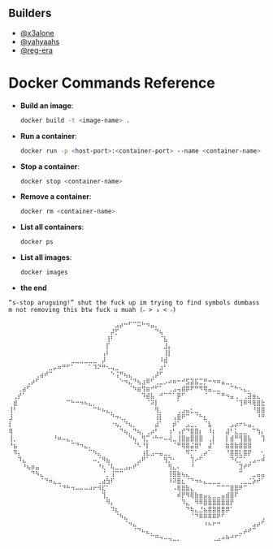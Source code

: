## Builders
- [@x3alone](https://github.com/x3alone)
- [@yahyaahs](https://github.com/yahyaahs)
- [@reg-era](https://github.com/reg-era)

# Docker Commands Reference

- **Build an image**: 
    ```sh
    docker build -t <image-name> .
    ```

- **Run a container**: 
    ```sh
    docker run -p <host-port>:<container-port> --name <container-name> <image-name>
    ```

- **Stop a container**: 
    ```sh
    docker stop <container-name>
    ```

- **Remove a container**: 
    ```sh
    docker rm <container-name>
    ```

- **List all containers**: 
    ```sh
    docker ps
    ```

- **List all images**: 
    ```sh
    docker images
    ```
- **the end**
```
“s-stop aruguing!” shut the fuck up im trying to find symbols dumbass 
m not removing this btw fuck u muah (˶ > ₃ < ˶)

⠀⠀⠀⠀⠀⠀⠀⠀⠀⠀⠀⠀⠀⠀⠀⠀⠀⠀⠀⠀⠀⠀⠀⠀⣠⡴⠒⠋⠉⠭⠓⠲⣤⡀⠀⠀⠀⠀⠀⠀⠀⠀⠀⠀⠀⠀⠀⠀⠀⠀⠀⠀⠀⠀⠀⠀⠀⠀⠀⠀⠀⠀⠀⠀⠀
⠀⠀⠀⠀⠀⠀⠀⠀⠀⠀⠀⠀⠀⠀⠀⠀⠀⠀⠀⠀⠀⠀⠀⡼⡋⠀⠀⠀⠀⠀⠀⠀⠀⠙⢦⠀⠀⠀⠀⠀⠀⠀⠀⠀⠀⠀⠀⠀⠀⠀⠀⠀⠀⠀⠀⠀⠀⠀⠀⠀⠀⠀⠀⠀⠀
⠀⠀⠀⠀⠀⠀⠀⠀⠀⠀⠀⠀⠀⠀⠀⠀⠀⠀⠀⠀⠀⠀⢸⠃⠀⠀⠀⠀⠀⠀⠀⠀⠀⠀⠈⣧⠀⠀⠀⠀⠀⠀⠀⠀⠀⠀⠀⠀⠀⠀⠀⠀⠀⠀⠀⠀⠀⠀⠀⠀⠀⠀⠀⠀⠀
⠀⠀⠀⠀⠀⠀⠀⠀⠀⠀⠀⠀⠀⠀⠀⠀⠀⠀⠀⠀⠀⠀⡏⠀⠀⠀⠀⠀⠀⠀⠀⠀⠀⠀⠀⣸⡄⠀⠀⠀⠀⠀⠀⠀⠀⠀⠀⠀⠀⠀⠀⠀⠀⠀⠀⠀⠀⠀⠀⠀⠀⠀⠀⠀⠀
⠀⠀⠀⠀⠀⠀⠀⠀⠀⠀⠀⠀⠀⠀⠀⠀⠀⠀⠀⠀⠀⢠⠇⠀⠀⠀⠀⠀⠀⠀⠀⠀⠀⠀⠀⢸⡇⠀⠀⠀⠀⠀⠀⠀⠀⠀⠀⠀⠀⠀⠀⠀⠀⠀⠀⠀⠀⠀⠀⠀⠀⠀⠀⠀⠀
⠀⠀⠀⠀⠀⠀⠀⠀⠀⠀⠀⠀⠀⠀⣀⣀⣀⣀⣀⣀⠀⡼⠀⠀⠀⠀⠀⠀⠀⠀⠀⠀⠀⠀⠸⣾⠀⠀⠀⠀⠀⠀⠀⠀⠀⠀⠀⠀⠀⠀⠀⠀⠀⠀⠀⠀⠀⠀⠀⠀⠀⠀⠀⠀⠀
⠀⠀⠀⠀⠀⠀⠀⠀⠀⣀⡤⠶⠛⠋⠁⠀⠀⠀⠁⠹⠝⠛⠢⢤⣀⠀⠀⠀⠀⠀⠀⠀⠀⠀⣰⠃⠀⠀⠀⠀⠀⠀⠀⠀⠀⠀⠀⠀⠀⠀⠀⠀⠀⠀⠀⠀⠀⠀⠀⠀⠀⠀⠀⠀⠀
⠀⠀⠀⠀⠀⠀⢀⣴⠞⠉⠀⠀⠀⠀⠀⠀⠀⠀⠀⠀⠀⠀⠀⠑⢨⠛⢦⣄⠀⠀⠀⠀⢀⡼⠋⠀⠀⠀⠀⠀⠀⠀⠀⠀⠀⠀⠀⠀⠀⠀⠀⠀⠀⠀⠀⠀⠀⠀⠀⠀⠀⠀⠀⠀⠀
⠀⠀⠀⠀⢀⡴⠋⠀⠀⠀⠀⠀⠀⠀⠀⠀⠀⠀⠀⠀⠀⠀⠀⠀⠀⠑⠲⣌⠙⢦⣰⠿⠋⢀⣀⡠⠴⠶⠒⠚⣫⣽⣯⣉⡛⠒⠲⠶⣤⣀⡀⠀⠀⠀⠀⠀⠀⠀⠀⠀⠀⠀⠀⠀⠀
⠀⠀⢀⣴⠋⠀⠀⠀⠀⠀⠀⠀⠀⠀⠀⠀⠀⠀⠀⠀⠀⠀⠀⠀⠀⠀⠀⠈⠳⣶⢻⣶⠚⠋⠁⠀⢀⣠⢤⣾⡿⠟⠛⠻⢿⣤⣀⣀⠀⠀⠉⠓⠢⣄⡀⠀⠀⠀⠀⠀⠀⠀⠀⠀⠀
⠀⢀⡞⠁⠀⠀⠀⠀⠀⠀⠀⠀⠀⠀⠀⠀⠀⠀⠀⠀⠀⠀⠀⠀⠀⠀⠀⠀⠀⠀⠹⣾⣧⠀⠚⠉⠉⠁⡿⠋⠀⠀⠀⠀⠈⠀⠀⠉⠛⠲⣤⢀⠀⢀⣽⣶⣄⠀⠀⠀⠀⠀⠀⠀⠀
⠀⣾⠀⠀⠀⠀⠀⠀⠀⠀⠀⠀⠀⠉⠓⠒⠲⠦⣄⡀⠀⠀⠀⠀⠀⠀⠀⠀⠀⠀⠀⠈⠽⡇⠀⠀⠀⠀⠁⠀⠀⠀⠀⠀⠀⠀⠀⠀⠀⠀⠀⠈⢹⠿⠻⢿⣿⣗⣆⠀⠀⠀⠀⠀⠀
⢸⠃⠀⠀⠀⠀⠀⠀⠀⠀⠀⠀⠀⠀⠀⠀⠀⠀⠀⠉⠓⠦⣄⡀⠀⠀⠀⠀⠀⠀⠀⠀⠀⢻⡀⠀⠀⠀⢀⣠⣤⣂⣀⠀⠀⠀⠀⠀⠀⠀⠀⠀⠀⠀⠀⠘⣿⣿⠈⠳⡄⠀⠀⠀⠀
⣸⠀⠀⠀⠀⠀⠀⠀⠀⠀⠀⠀⠀⠀⠀⠀⠀⠀⠀⠀⠀⠀⠀⠙⠲⢄⡀⠀⠀⠀⠀⠀⠀⢸⡇⠀⠀⢠⣿⠟⠉⠀⠈⠓⣆⠀⠀⠀⠀⠀⠀⠀⠀⠀⠀⠀⠘⠛⠀⠀⠙⣆⠀⠀⠀
⡇⠀⠀⠀⠀⠀⠀⠀⠀⠀⠀⠀⠀⠀⠀⠀⠀⠀⠀⠀⠀⠀⠀⠐⢦⡀⠙⢦⡀⠀⠀⠀⠀⣼⠁⠀⠀⡾⠁⠀⣠⣀⡀⠀⠈⣧⠀⠀⠀⠀⣠⡴⠖⠦⣤⡀⠀⠀⠀⠀⠀⠘⣧⠀⠀
⢿⠀⠀⠀⠀⠀⠀⠀⠀⠀⠀⠀⠀⠀⠀⠀⠀⠀⠀⠀⠀⠀⠀⠀⠀⠙⢦⡀⠙⢦⡀⢀⡴⠃⠀⠀⢰⠃⢠⡞⠙⣿⣿⡆⠀⠸⡆⠀⠀⣼⠃⣅⣀⣀⠀⠉⢳⡄⠀⠀⠀⠀⠸⣆⠀
⢸⡀⠀⠀⠀⠀⠀⠀⠀⠀⠘⠶⠤⣄⡀⠀⠀⠀⠀⠀⠀⠀⠀⠀⠀⠀⠀⠙⢦⠀⢻⡉⠐⠓⠒⠤⢼⣀⢸⣿⣶⣿⣿⣿⠀⢀⡇⠀⠀⡇⣾⠛⢻⣿⣧⠀⠀⢹⡀⠀⠀⠀⠀⠹⡀
⠘⣦⠀⠀⠀⠀⠀⠀⠀⠀⠀⠀⠀⠀⠉⠙⠲⣄⡀⠀⠀⠀⠀⠀⠀⠀⠀⠀⠈⠣⠘⡇⠀⠀⠀⠀⠀⠈⠛⢿⣿⣬⣿⠃⠀⣼⠁⠀⠀⣷⣿⣷⣿⣿⣿⠀⠀⠀⣷⠀⠀⠀⠀⠀⡇
⠀⠻⡄⠀⠀⠀⠀⠀⠀⠀⠀⠀⠀⠀⠀⠀⠀⠀⠉⠳⣄⠀⠀⠀⠀⠀⠀⠀⠀⠀⢰⣇⣠⠤⣤⣀⡀⠀⠀⠀⠻⡉⠁⢀⡴⠁⠀⠀⠀⠘⣿⣿⣇⣿⡟⠀⠀⢂⡟⠀⠀⠀⠀⠀⠁
⠀⠀⠹⣄⠀⠀⠀⠀⠀⠀⠀⠀⠀⠀⠀⠀⠀⠀⠀⠤⡈⠻⣦⠀⠀⠀⠀⠀⠀⣠⠟⠁⠀⠀⠀⢻⡙⠂⠀⠀⠀⢹⠔⠋⠀⠀⠀⠀⠀⠀⠙⢎⡉⠁⢀⣠⠤⠾⠦⠀⠀⠀⠀⠀⠀
⠀⠀⠀⠘⢦⡶⣤⠀⠀⠀⠀⠀⠀⠀⠀⠀⠀⠀⠀⠀⠘⢆⠈⢧⣀⣀⣠⡤⠞⠁⠀⠀⠀⠀⠀⠀⢻⣄⠄⠀⠀⠘⠀⠀⠀⠀⠀⠀⠀⠀⠀⠀⣹⠞⠋⠀⠀⠀⠀⠀⠀⠀⠀⠀⠀
⠀⠀⠀⠀⠀⠙⠳⣄⠀⠀⠀⠀⠀⠀⠀⠀⠀⠀⠀⠀⠀⠈⡀⢸⠉⠉⠀⠀⠀⠀⠀⠀⠀⠀⠀⠀⢸⣿⣷⢦⣄⠀⠀⠀⠀⠀⠀⠀⠀⠀⠀⠀⠉⠀⠀⣀⣤⣤⣀⠀⠀⠀⠀⠀⡀
⠀⠀⠀⠀⠀⠀⠀⠈⠙⠶⣄⣀⠀⠀⠀⠀⠀⠀⠀⠀⢀⣴⣳⠏⠀⠀⠀⠀⠀⠀⠀⠀⠀⠀⠀⠀⠸⠽⣿⣆⠈⠙⠲⠦⣄⣀⣀⣀⠀⠀⠀⠀⢀⣀⣈⡵⠞⠁⠈⠁⠀⠀⠀⢀⠇
⠀⠀⠀⠀⠀⠀⠀⠀⠀⠀⠀⠈⠙⠓⠲⠤⠤⠤⠴⠖⠺⣏⠁⠀⠀⠀⠀⠀⠀⠀⠀⠀⠀⠀⠀⠀⠀⠠⢿⣿⣷⣄⠀⠀⠀⠀⠀⠉⠉⠉⣿⣿⠟⠉⠀⠀⠀⠀⠀⠀⠀⠀⢀⡾⠀
⠀⠀⠀⠀⠀⠀⠀⠀⠀⠀⠀⠀⠀⠀⠀⠀⠀⠀⠀⠀⠀⢹⡀⠀⠀⠀⠀⠀⠀⠀⠀⠀⠀⠀⠀⠀⠀⠀⠾⡟⠻⢿⣷⣶⣤⣄⣀⣀⣤⣾⣿⠏⠀⠀⠀⠀⠀⠀⠀⠀⠀⢠⣿⠁⠀
⠀⠀⠀⠀⠀⠀⠀⠀⠀⠀⠀⠀⠀⠀⠀⠀⠀⠀⠀⠀⠀⠀⠻⡄⠀⠀⠀⠀⠀⠀⠀⠀⠀⠀⠀⠀⠀⠀⠀⠹⣄⠀⠻⠿⣿⣿⣿⣿⣿⣿⡟⠀⠀⠀⠀⠀⠀⠀⠀⠀⣰⡽⠃⠀⠀
⠀⠀⠀⠀⠀⠀⠀⠀⠀⠀⠀⠀⠀⠀⠀⠀⠀⠀⠀⠀⠀⠀⠀⠹⣆⠀⠀⠀⠀⠀⠀⠀⠀⠀⠀⠀⠀⠀⠀⠀⠙⢷⣄⣘⣦⣿⣿⣿⣿⡿⠁⠀⠀⠀⠀⠀⠀⠀⠀⢸⡿⠁⠀⠀⠀
⠀⠀⠀⠀⠀⠀⠀⠀⠀⠀⠀⠀⠀⠀⠀⠀⠀⠀⠀⠀⠀⠀⠀⠀⠈⠳⣄⠀⠀⠀⠀⠀⠀⠀⠀⠀⠀⠀⠀⠀⠀⠈⠙⠿⠿⠿⠿⠟⠋⠀⠀⠀⠀⠀⠀⠀⠀⢀⡼⠋⠀⠀⠀⠀⠀
⠀⠀⠀⠀⠀⠀⠀⠀⠀⠀⠀⠀⠀⠀⠀⠀⠀⠀⠀⠀⠀⠀⠀⠀⠀⠀⠈⠲⣄⠀⠀⠀⠀⠀⠀⠀⠀⠀⠀⠀⠀⠀⠀⠀⠰⠦⠖⠒⠀⠀⠀⠀⠀⠀⠀⣠⡴⠋⠀⠀⠀⠀⠀⠀⠀
⠀⠀⠀⠀⠀⠀⠀⠀⠀⠀⠀⠀⠀⠀⠀⠀⠀⠀⠀⠀⠀⠀⠀⠀⠀⠀⠀⠀⠈⠙⠦⣄⡀⠀⠀⠀⠀⠀⠀⠀⠀⠀⠀⠀⠀⠀⠀⠀⠀⠀⠀⠀⣀⡴⠞⠉⠀⠀⠀⠀⠀⠀⠀⠀⠀
⠀⠀⠀⠀⠀⠀⠀⠀⠀⠀⠀⠀⠀⠀⠀⠀⠀⠀⠀⠀⠀⠀⠀⠀⠀⠀⠀⠀⠀⠀⠀⠀⠉⠛⠲⠤⢤⣀⡀⠀⠀⠀⠀⠀⠀⠀⢀⣠⠴⠷⠚⠋⠁⠀⠀⠀⠀⠀⠀⠀⠀⠀⠀⠀⠀
```